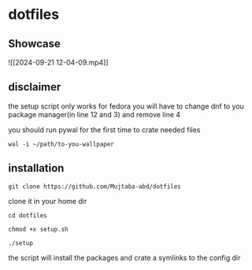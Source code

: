 # dotfiles

## Showcase 

![[2024-09-21 12-04-09.mp4]]
## disclaimer 

the setup script only works for fedora you will have to change dnf to you package manager(in line 12 and 3) and remove line 4 

you should run pywal for the first time to crate needed files

```
wal -i ~/path/to-you-wallpaper
```

## installation  

```
git clone https://github.com/Mujtaba-abd/dotfiles
```

clone it in  your home dir
```
cd dotfiles

chmod +x setup.sh

./setup
```
the script will install the  packages and crate a symlinks to the config dir 